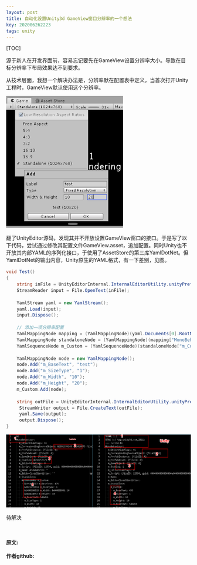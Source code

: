 ```yaml
---
layout: post
title: 自动化设置Unity3d GameView窗口分辨率的一个想法
key: 202006262223
tags: unity
---
```


[TOC]

源于新人在开发界面前，容易忘记要先在GameView设置分辨率大小。导致在目标分辨率下布局效果达不到要求。

从技术层面，我想一个解决办法是，分辨率默在配置表中定义，当首次打开Unity工程时，GameView默认使用这个分辨率。

![](https://raw.githubusercontent.com/lizijie/lizijie.github.io/master/assets/images/2020-09-26-%E8%87%AA%E5%8A%A8%E5%8C%96%E8%AE%BE%E7%BD%AEUnity3d%20GameView%E7%AA%97%E5%8F%A3%E5%88%86%E8%BE%A8%E7%8E%87%E7%9A%84%E4%B8%80%E4%B8%AA%E6%83%B3%E6%B3%95/size_view.png)

翻了UnityEditor源码，发现其并不开放设置GameView窗口的接口。于是写了以下代码，尝试通过修改其配置文件GameView.asset，追加配置。同时Unity也不开放其内部YAML的序列化接口，于使用了AssetStore的第三库YamlDotNet。但YamlDotNet的输出内容，Unity原生的YAML格式，有一下差别，见图。
```c#
void Test()
{
    string inFile = UnityEditorInternal.InternalEditorUtility.unityPreferencesFolder + "/GameViewSizes.asset";
    StreamReader input = File.OpenText(inFile);

    YamlStream yaml = new YamlStream();
    yaml.Load(input);
    input.Dispose();

    // 添加一项分辨率配置
    YamlMappingNode mapping = (YamlMappingNode)(yaml.Documents[0].RootNode);
    YamlMappingNode standaloneNode = (YamlMappingNode)(mapping["MonoBehaviour"]["m_Standalone"]);
    YamlSequenceNode m_Custom = (YamlSequenceNode)(standaloneNode["m_Custom"]);

    YamlMappingNode node = new YamlMappingNode();
    node.Add("m_BaseText", "test");
    node.Add("m_SizeType", "1");    
    node.Add("m_Width", "10");
    node.Add("m_Height", "20");
    m_Custom.Add(node);

    string outFile = UnityEditorInternal.InternalEditorUtility.unityPreferencesFolder + "/GameViewSizesTemp.asset";
     StreamWriter output = File.CreateText(outFile);
     yaml.Save(output);
     output.Dispose();
}
```

![](https://raw.githubusercontent.com/lizijie/lizijie.github.io/master/assets/images/2020-09-26-%E8%87%AA%E5%8A%A8%E5%8C%96%E8%AE%BE%E7%BD%AEUnity3d%20GameView%E7%AA%97%E5%8F%A3%E5%88%86%E8%BE%A8%E7%8E%87%E7%9A%84%E4%B8%80%E4%B8%AA%E6%83%B3%E6%B3%95/compare.png)

待解决

<br>	
<br>	
<b>原文:<br>
<https://lizijie.github.io/2020/04/20/%E5%A5%97%E6%96%B9%E6%A1%88%E6%98%AF%E8%A7%A3%E5%86%B3%E9%97%AE%E9%A2%98%E7%9A%84%E9%94%99%E8%AF%AF%E6%80%9D%E8%B7%AF.html>
<br>
作者github:<br>	
<https://github.com/lizijie>
</b>

